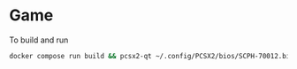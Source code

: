 # Game

To build and run

```sh
docker compose run build && pcsx2-qt ~/.config/PCSX2/bios/SCPH-70012.bin -elf $PWD/cube.elf
```